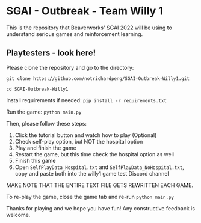 # SGAI - Outbreak - Team Willy 1
This is the repository that Beaverworks' SGAI 2022 will be using to understand serious games and reinforcement learning.

## Playtesters - look here!
Please clone the repository and go to the directory: 

`git clone https://github.com/notrichardpeng/SGAI-Outbreak-Willy1.git`

`cd SGAI-Outbreak-Willy1`

Install requirements if needed: `pip install -r requirements.txt`

Run the game: `python main.py`

Then, please follow these steps:

1. Click the tutorial button and watch how to play (Optional)
2. Check self-play option, but NOT the hospital option
3. Play and finish the game
4. Restart the game, but this time check the hospital option as well
5. Finish this game
6. Open `SelfPlayData_Hospital.txt` and `SelfPlayData_NoHospital.txt`, copy and paste both into the willy1 game test Discord channel

MAKE NOTE THAT THE ENTIRE TEXT FILE GETS REWRITTEN EACH GAME.

To re-play the game, close the game tab and re-run `python main.py`

Thanks for playing and we hope you have fun! Any constructive feedback is welcome.
